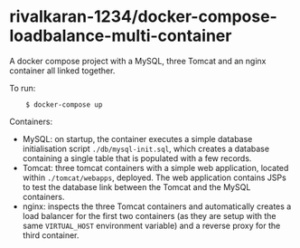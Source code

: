 # rivalkaran-1234/docker-compose-loadbalance-multi-container

A docker compose project with a MySQL, three Tomcat and an nginx container all linked together.

To run:

        $ docker-compose up

Containers:
- MySQL: on startup, the container executes a simple database initialisation script `./db/mysql-init.sql`, which
  creates a database containing a single table that is populated with a few records.
- Tomcat: three tomcat containers with a simple web application, located within `./tomcat/webapps`, deployed. The
  web application contains JSPs to test the database link between the Tomcat and the MySQL containers.
- nginx: inspects the three Tomcat containers and automatically creates a load balancer for the first two containers
  (as they are setup with the same `VIRTUAL_HOST` environment variable) and a reverse proxy for the third container.


